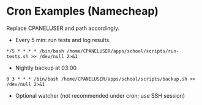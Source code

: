 # Cron Examples (Namecheap)

Replace CPANELUSER and path accordingly.

- Every 5 min: run tests and log results
```
*/5 * * * * /bin/bash /home/CPANELUSER/apps/school/scripts/run-tests.sh >> /dev/null 2>&1
```

- Nightly backup at 03:00
```
0 3 * * * /bin/bash /home/CPANELUSER/apps/school/scripts/backup.sh >> /dev/null 2>&1
```

- Optional watcher (not recommended under cron; use SSH session)

